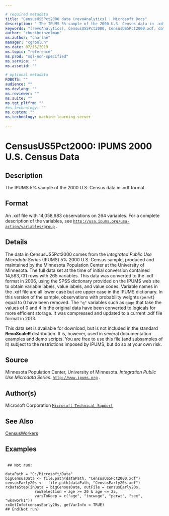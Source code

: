 ```yaml
--- 

# required metadata 
title: "CensusUS5Pct2000 data (revoAnalytics) | Microsoft Docs" 
description: " The IPUMS 5% sample of the 2000 U.S. Census data in .xdf format. " 
keywords: "(revoAnalytics), CensusUS5Pct2000, CensusUS5Pct2000.xdf, datasets" 
author: "chuckheinzelman"
ms.author: "charlhe" 
manager: "cgronlun" 
ms.date: 07/15/2019
ms.topic: "reference" 
ms.prod: "sql-non-specified"
ms.service: "" 
ms.assetid: "" 

# optional metadata 
ROBOTS: "" 
audience: "" 
ms.devlang: "" 
ms.reviewer: "" 
ms.suite: "" 
ms.tgt_pltfrm: "" 
#ms.technology: "" 
ms.custom: "" 
ms.technology: machine-learning-server

--- 
```





 # CensusUS5Pct2000: IPUMS 2000 U.S. Census Data 
 ## Description

The IPUMS 5% sample of the 2000 U.S. Census data in .xdf format.


 ## Format

An .xdf file with 14,058,983 observations on 264 variables. For a
complete description of the variables, see
[`http://usa.ipums.org/usa-action/variables/group`](http://usa.ipums.org/usa-action/variables/group)
.


 ## Details

The data in CensusUS5Pct2000 comes from the *Integrated Public Use
Microdata Series* (IPUMS) 5% 2000 U.S. Census sample, produced and maintained
by the Minnesota Population Center at the University of Minnesota. The full
data set at the time of initial conversion contained 14,583,731 rows
with 265 variables. This data was converted to the .xdf format in 2006,
using the SPSS dictionary provided on the IPUMS web site to obtain variable
labels, value labels, and value codes. Variable names in the .xdf file
are all lower case but are upper case in the IPUMS dictionary. In this version
of the sample, observations with probability weights (`perwt`) equal to 0
have been removed. The `"q"` variables such as `qage` that take the
values of 0 and 4 in the original data have been converted to logicals for
more efficient storage. It was compressed and updated to a current .xdf
file format in 2013.

This data set is available for download, but is not
included in the standard **RevoScaleR** distribution. It is, however, used
in several documentation examples and demo scripts. You are free to use this
file (and subsamples of it) subject to the restrictions imposed by IPUMS, but
do so at your own risk.


 ## Source

Minnesota Population Center, University of Minnesota. *Integration Public
Use Microdata Series*. [`http://www.ipums.org`](http://www.ipums.org)
.


 ## Author(s)
 Microsoft Corporation [`Microsoft Technical Support`](https://go.microsoft.com/fwlink/?LinkID=698556&clcid=0x409)


 ## See Also

[CensusWorkers](CensusWorkers.md)

 ## Examples

 ```

  ## Not run:

dataPath = "C:/Microsoft/Data"
bigCensusData <- file.path(dataPath, "CensusUS5Pct2000.xdf") 
censusEarly20s <-  file.path(dataPath, "CensusEarly20s.xdf")
rxDataStep(inData = bigCensusData, outFile = censusEarly20s,
              rowSelection = age >= 20 & age <= 25,
              varsToKeep = c("age", "incwage", "perwt", "sex", "wkswork1")) 
rxGetInfo(censusEarly20s, getVarInfo = TRUE) 
 ## End(Not run) 
```


